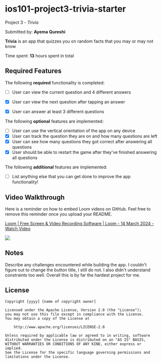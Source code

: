# ios101-project3-trivia-starter
 Project 3 - *Trivia*

Submitted by: **Ayema Qureshi**

**Trivia** is an app that quizzes you on random facts that you may or may not know

Time spent: **13** hours spent in total

## Required Features

The following **required** functionality is completed:

- [ ] User can view the current question and 4 different answers
- [X] User can view the next question after tapping an answer
- [X] User can answer at least 3 different questions


The following **optional** features are implemented:

- [ ] User can use the vertical orientation of the app on any device
- [X] User can track the question they are on and how many questions are left
- [X] User can see how many questions they got correct after answering all questions
- [X] User should be able to restart the game after they've finished answering all questions

The following **additional** features are implemented:

- [ ] List anything else that you can get done to improve the app functionality!

## Video Walkthrough

Here is a reminder on how to embed Loom videos on GitHub. Feel free to remove this reminder once you upload your README. 

<div>
    <a href="https://www.loom.com/share/a5df3e771974463a881c37b51b25ee75">
      <p>Loom | Free Screen & Video Recording Software | Loom - 14 March 2024 - Watch Video</p>
    </a>
    <a href="https://www.loom.com/share/a5df3e771974463a881c37b51b25ee75">
      <img style="max-width:300px;" src="https://cdn.loom.com/sessions/thumbnails/a5df3e771974463a881c37b51b25ee75-with-play.gif">
    </a>
  </div>
  
## Notes

Describe any challenges encountered while building the app.
I couldn't figure out to change the button title, I still do not. I also didn't understand constraints too well. Overall this is by far the hardest project for me. 

## License

    Copyright [yyyy] [name of copyright owner]

    Licensed under the Apache License, Version 2.0 (the "License");
    you may not use this file except in compliance with the License.
    You may obtain a copy of the License at

        http://www.apache.org/licenses/LICENSE-2.0

    Unless required by applicable law or agreed to in writing, software
    distributed under the License is distributed on an "AS IS" BASIS,
    WITHOUT WARRANTIES OR CONDITIONS OF ANY KIND, either express or implied.
    See the License for the specific language governing permissions and
    limitations under the License.

